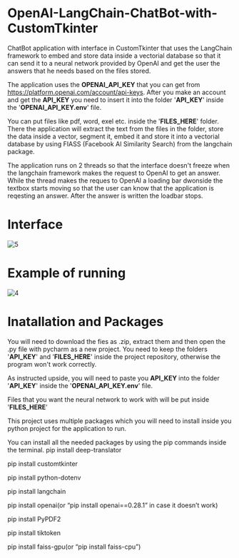# OpenAI-LangChain-ChatBot-with-CustomTkinter
 ChatBot application with interface in CustomTkinter that uses the LangChain framework to embed and store data inside a vectorial database so that it can send it to a neural network provided by OpenAI and get the user the answers that he needs based on the files stored.

 The application uses the **OPENAI_API_KEY** that you can get from https://platform.openai.com/account/api-keys. After you make an account and get the **API_KEY** you need to insert it into the folder '**API_KEY**' inside the '**OPENAI_API_KEY.env**' file.

 You can put files like pdf, word, exel etc. inside the '**FILES_HERE**' folder. There the application will extract the text from the files in the folder, store the data inside a vector, segment it, embed it and store it into a vectorial database by using FIASS (Facebook AI Similarity Search) from the langchain package.

 The application runs on 2 threads so that the interface doesn't freeze when the langchain framework makes the request to OpenAI to get an answer. While the thread makes the reques to OpenAI a loading bar dwonside the textbox starts moving so that the user can know that the application is reqesting an answer. After the answer is written the loadbar stops.

# Interface

![5](https://github.com/Kamykaze2020/OpenAI-LangChain-ChatBot-with-CustomTkinter/assets/62187923/2a77aab8-0cfa-42ef-9348-83cb40115ee1)

 # Example of running

![4](https://github.com/Kamykaze2020/OpenAI-LangChain-ChatBot-with-CustomTkinter/assets/62187923/d18d979b-05c1-4a1c-88c3-86c8235271f5)

# Inatallation and Packages

You will need to download the fies as .zip, extract them and then open the .py file with pycharm as a new project. You need to keep the folders '**API_KEY**' and '**FILES_HERE**' inside the project repository, otherwise the program won't work correctly.

As instructed upside, you will need to paste you **API_KEY** into the folder '**API_KEY**' inside the '**OPENAI_API_KEY.env**' file.

Files that you want the neural network to work with will be put inside '**FILES_HERE**'

This project uses multiple packages which you will need to install inside you python project for the application to run.

You can install all the needed packages by using the pip commands inside the terminal.
pip install deep-translator

pip install customtkinter

pip install python-dotenv

pip install langchain

pip install openai(or “pip install openai==0.28.1” in case it doesn’t work)

pip install PyPDF2

pip install tiktoken

pip install faiss-gpu(or “pip install faiss-cpu”)

